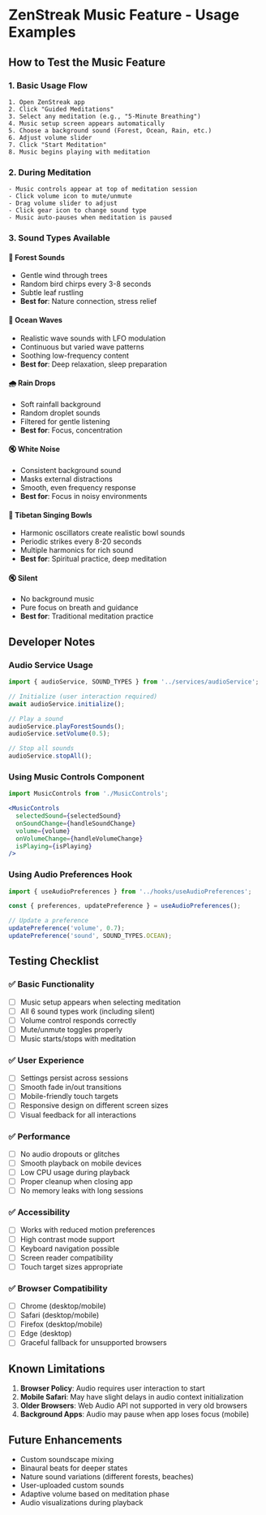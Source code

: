 # ZenStreak Music Feature - Usage Examples

## How to Test the Music Feature

### 1. Basic Usage Flow
```
1. Open ZenStreak app
2. Click "Guided Meditations" 
3. Select any meditation (e.g., "5-Minute Breathing")
4. Music setup screen appears automatically
5. Choose a background sound (Forest, Ocean, Rain, etc.)
6. Adjust volume slider
7. Click "Start Meditation"
8. Music begins playing with meditation
```

### 2. During Meditation
```
- Music controls appear at top of meditation session
- Click volume icon to mute/unmute
- Drag volume slider to adjust
- Click gear icon to change sound type
- Music auto-pauses when meditation is paused
```

### 3. Sound Types Available

#### 🌲 Forest Sounds
- Gentle wind through trees
- Random bird chirps every 3-8 seconds
- Subtle leaf rustling
- **Best for**: Nature connection, stress relief

#### 🌊 Ocean Waves
- Realistic wave sounds with LFO modulation
- Continuous but varied wave patterns
- Soothing low-frequency content
- **Best for**: Deep relaxation, sleep preparation

#### 🌧️ Rain Drops
- Soft rainfall background
- Random droplet sounds
- Filtered for gentle listening
- **Best for**: Focus, concentration

#### 🔇 White Noise
- Consistent background sound
- Masks external distractions
- Smooth, even frequency response
- **Best for**: Focus in noisy environments

#### 🎵 Tibetan Singing Bowls
- Harmonic oscillators create realistic bowl sounds
- Periodic strikes every 8-20 seconds
- Multiple harmonics for rich sound
- **Best for**: Spiritual practice, deep meditation

#### 🔇 Silent
- No background music
- Pure focus on breath and guidance
- **Best for**: Traditional meditation practice

## Developer Notes

### Audio Service Usage
```javascript
import { audioService, SOUND_TYPES } from '../services/audioService';

// Initialize (user interaction required)
await audioService.initialize();

// Play a sound
audioService.playForestSounds();
audioService.setVolume(0.5);

// Stop all sounds
audioService.stopAll();
```

### Using Music Controls Component
```jsx
import MusicControls from './MusicControls';

<MusicControls
  selectedSound={selectedSound}
  onSoundChange={handleSoundChange}
  volume={volume}
  onVolumeChange={handleVolumeChange}
  isPlaying={isPlaying}
/>
```

### Using Audio Preferences Hook
```jsx
import { useAudioPreferences } from '../hooks/useAudioPreferences';

const { preferences, updatePreference } = useAudioPreferences();

// Update a preference
updatePreference('volume', 0.7);
updatePreference('sound', SOUND_TYPES.OCEAN);
```

## Testing Checklist

### ✅ Basic Functionality
- [ ] Music setup appears when selecting meditation
- [ ] All 6 sound types work (including silent)
- [ ] Volume control responds correctly
- [ ] Mute/unmute toggles properly
- [ ] Music starts/stops with meditation

### ✅ User Experience
- [ ] Settings persist across sessions
- [ ] Smooth fade in/out transitions
- [ ] Mobile-friendly touch targets
- [ ] Responsive design on different screen sizes
- [ ] Visual feedback for all interactions

### ✅ Performance
- [ ] No audio dropouts or glitches
- [ ] Smooth playback on mobile devices
- [ ] Low CPU usage during playback
- [ ] Proper cleanup when closing app
- [ ] No memory leaks with long sessions

### ✅ Accessibility
- [ ] Works with reduced motion preferences
- [ ] High contrast mode support
- [ ] Keyboard navigation possible
- [ ] Screen reader compatibility
- [ ] Touch target sizes appropriate

### ✅ Browser Compatibility
- [ ] Chrome (desktop/mobile)
- [ ] Safari (desktop/mobile)
- [ ] Firefox (desktop/mobile)
- [ ] Edge (desktop)
- [ ] Graceful fallback for unsupported browsers

## Known Limitations
1. **Browser Policy**: Audio requires user interaction to start
2. **Mobile Safari**: May have slight delays in audio context initialization
3. **Older Browsers**: Web Audio API not supported in very old browsers
4. **Background Apps**: Audio may pause when app loses focus (mobile)

## Future Enhancements
- Custom soundscape mixing
- Binaural beats for deeper states
- Nature sound variations (different forests, beaches)
- User-uploaded custom sounds
- Adaptive volume based on meditation phase
- Audio visualizations during playback